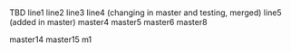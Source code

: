 #
TBD
line1
line2
line3
line4 (changing in master and testing, merged)
line5 (added in master)
master4
master5
master6
master8

master14
master15
m1